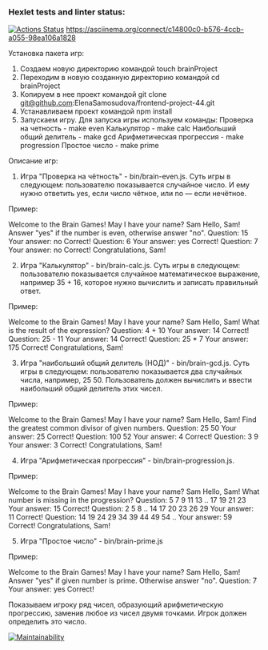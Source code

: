 ### Hexlet tests and linter status:
[![Actions Status](https://github.com/ElenaSamosudova/frontend-project-44/actions/workflows/hexlet-check.yml/badge.svg)](https://github.com/ElenaSamosudova/frontend-project-44/actions)
https://asciinema.org/connect/c14800c0-b576-4ccb-a055-98ea106a1828

Установка пакета игр:
1. Создаем новую директорию командой touch brainProject
2. Переходим в новую созданную директорию командой cd brainProject
3. Копируем в нее проект командой git clone git@github.com:ElenaSamosudova/frontend-project-44.git
4. Устанавливаем проект командой npm install
5. Запускаем игру. Для запуска игры используем команды:
Проверка на четность - make even
Калькулятор - make calc
Наибольший общий делитель - make gcd
Арифметическая прогрессия - make progression
Простое число - make prime

Описание игр:
1. Игра "Проверка на чётность" - bin/brain-even.js.
Суть игры в следующем: пользователю показывается случайное число. И ему нужно ответить yes, если число чётное, или no — если нечётное.

Пример:

Welcome to the Brain Games!
May I have your name? Sam
Hello, Sam!
Answer "yes" if the number is even, otherwise answer "no".
Question: 15
Your answer: no
Correct!
Question: 6
Your answer: yes
Correct!
Question: 7
Your answer: no
Correct!
Congratulations, Sam!

2. Игра "Калькулятор" - bin/brain-calc.js. Суть игры в следующем: пользователю показывается случайное математическое выражение, например 35 + 16, которое нужно вычислить и записать правильный ответ.

Пример:

Welcome to the Brain Games!
May I have your name? Sam
Hello, Sam!
What is the result of the expression?
Question: 4 + 10
Your answer: 14
Correct!
Question: 25 - 11
Your answer: 14
Correct!
Question: 25 * 7
Your answer: 175
Correct!
Congratulations, Sam!

3. Игра "наибольший общий делитель (НОД)" - bin/brain-gcd.js. Суть игры в следующем: пользователю показывается два случайных числа, например, 25 50. Пользователь должен вычислить и ввести наибольший общий делитель этих чисел.

Пример:

Welcome to the Brain Games!
May I have your name? Sam
Hello, Sam!
Find the greatest common divisor of given numbers.
Question: 25 50
Your answer: 25
Correct!
Question: 100 52
Your answer: 4
Correct!
Question: 3 9
Your answer: 3
Correct!
Congratulations, Sam!

4. Игра "Арифметическая прогрессия" - bin/brain-progression.js.

Пример:

Welcome to the Brain Games!
May I have your name? Sam
Hello, Sam!
What number is missing in the progression?
Question: 5 7 9 11 13 .. 17 19 21 23
Your answer: 15
Correct!
Question: 2 5 8 .. 14 17 20 23 26 29
Your answer: 11
Correct!
Question: 14 19 24 29 34 39 44 49 54 ..
Your answer: 59
Correct!
Congratulations, Sam!

5. Игра "Простое число" - bin/brain-prime.js

Пример:

Welcome to the Brain Games!
May I have your name? Sam
Hello, Sam!
Answer "yes" if given number is prime. Otherwise answer "no".
Question: 7
Your answer: yes
Correct!

Показываем игроку ряд чисел, образующий арифметическую прогрессию, заменив любое из чисел двумя точками. Игрок должен определить это число.

[![Maintainability](https://api.codeclimate.com/v1/badges/4519834c0908d67ff2c7/maintainability)](https://codeclimate.com/github/ElenaSamosudova/frontend-project-44/maintainability)